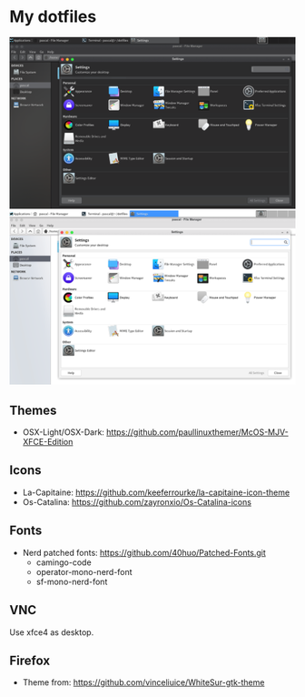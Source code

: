 # My dotfiles

![screenshot-dark](docs/screenshot-dark.png)
![screenshot-light](docs/screenshot-light.png)


## Themes

* OSX-Light/OSX-Dark: https://github.com/paullinuxthemer/McOS-MJV-XFCE-Edition

## Icons

* La-Capitaine: https://github.com/keeferrourke/la-capitaine-icon-theme
* Os-Catalina: https://github.com/zayronxio/Os-Catalina-icons

## Fonts

* Nerd patched fonts: https://github.com/40huo/Patched-Fonts.git
   * camingo-code
   * operator-mono-nerd-font
   * sf-mono-nerd-font

## VNC

Use xfce4 as desktop.

## Firefox

* Theme from: https://github.com/vinceliuice/WhiteSur-gtk-theme
